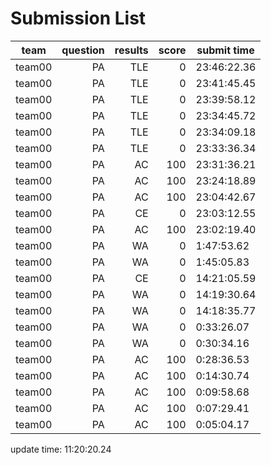 # Submission List
team    | question  | results  | score | submit time
------|-----:|-----:| ----:|-----
team00 | PA | TLE | 0 | 23:46:22.36
team00 | PA | TLE | 0 | 23:41:45.45
team00 | PA | TLE | 0 | 23:39:58.12
team00 | PA | TLE | 0 | 23:34:45.72
team00 | PA | TLE | 0 | 23:34:09.18
team00 | PA | TLE | 0 | 23:33:36.34
team00 | PA | AC | 100 | 23:31:36.21
team00 | PA | AC | 100 | 23:24:18.89
team00 | PA | AC | 100 | 23:04:42.67
team00 | PA | CE | 0 | 23:03:12.55
team00 | PA | AC | 100 | 23:02:19.40
team00 | PA | WA | 0 | 1:47:53.62
team00 | PA | WA | 0 | 1:45:05.83
team00 | PA | CE | 0 | 14:21:05.59
team00 | PA | WA | 0 | 14:19:30.64
team00 | PA | WA | 0 | 14:18:35.77
team00 | PA | WA | 0 | 0:33:26.07
team00 | PA | WA | 0 | 0:30:34.16
team00 | PA | AC | 100 | 0:28:36.53
team00 | PA | AC | 100 | 0:14:30.74
team00 | PA | AC | 100 | 0:09:58.68
team00 | PA | AC | 100 | 0:07:29.41
team00 | PA | AC | 100 | 0:05:04.17


update time: 11:20:20.24 
